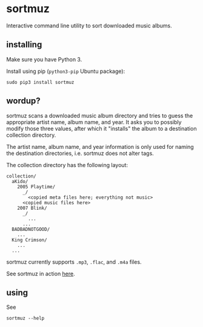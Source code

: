 sortmuz
=======

Interactive command line utility to sort downloaded music albums.


installing
----------

Make sure you have Python 3.

Install using pip (`python3-pip` Ubuntu package):

    sudo pip3 install sortmuz


wordup?
-------

sortmuz scans a downloaded music album directory and tries to guess the
appropriate artist name, album name, and year. It asks you to possibly
modify those three values, after which it "installs" the album to a
destination collection directory.

The artist name, album name, and year information is only used for
naming the destination directories, i.e. sortmuz does not alter tags.

The collection directory has the following layout:

    collection/
      aKido/
        2005 Playtime/
          _/
            <copied meta files here; everything not music>
          <copied music files here>
        2007 Blink/
          _/
            ...
          ...
      BADBADNOTGOOD/
        ...
      King Crimson/
        ...
      ...

sortmuz currently supports `.mp3`, `.flac`, and `.m4a` files.

See sortmuz in action [here](https://asciinema.org/a/17925).


using
-----

See

    sortmuz --help
